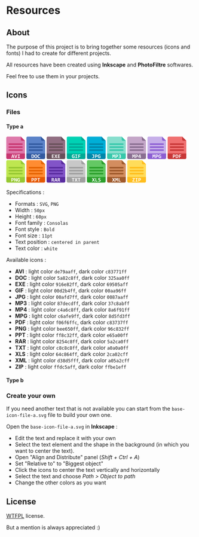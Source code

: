 # Resources

## About

The purpose of this project is to bring together some resources (icons and fonts) I had to create for different projects.

All resources have been created using **Inkscape** and **PhotoFiltre** softwares.

Feel free to use them in your projects.

## Icons

### Files

#### Type a

![icon-file-a-avi](icons\file\png\icon-file-a-avi.png?raw=true "icon-file-a-avi")
![icon-file-a-doc](icons\file\png\icon-file-a-doc.png?raw=true "icon-file-a-doc")
![icon-file-a-exe](icons\file\png\icon-file-a-exe.png?raw=true "icon-file-a-exe")
![icon-file-a-gif](icons\file\png\icon-file-a-gif.png?raw=true "icon-file-a-gif")
![icon-file-a-jpg](icons\file\png\icon-file-a-jpg.png?raw=true "icon-file-a-jpg")
![icon-file-a-mp3](icons\file\png\icon-file-a-mp3.png?raw=true "icon-file-a-mp3")
![icon-file-a-mp4](icons\file\png\icon-file-a-mp4.png?raw=true "icon-file-a-mp4")
![icon-file-a-mpg](icons\file\png\icon-file-a-mpg.png?raw=true "icon-file-a-mpg")
![icon-file-a-pdf](icons\file\png\icon-file-a-pdf.png?raw=true "icon-file-a-pdf")
![icon-file-a-png](icons\file\png\icon-file-a-png.png?raw=true "icon-file-a-png")
![icon-file-a-ppt](icons\file\png\icon-file-a-ppt.png?raw=true "icon-file-a-ppt")
![icon-file-a-rar](icons\file\png\icon-file-a-rar.png?raw=true "icon-file-a-rar")
![icon-file-a-txt](icons\file\png\icon-file-a-txt.png?raw=true "icon-file-a-txt")
![icon-file-a-xls](icons\file\png\icon-file-a-xls.png?raw=true "icon-file-a-xls")
![icon-file-a-xml](icons\file\png\icon-file-a-xml.png?raw=true "icon-file-a-xml")
![icon-file-a-zip](icons\file\png\icon-file-a-zip.png?raw=true "icon-file-a-zip")

Specifications :
- Formats : `SVG`, `PNG`
- Width : `50px`
- Height : `60px`
- Font family : `Consolas`
- Font style : `Bold`
- Font size : `11pt`
- Text position : `centered in parent`
- Text color : `white`

Available icons :
- **AVI** : light color `de79aaff`, dark color `c83771ff`
- **DOC** : light color `5a82c8ff`, dark color `325aa0ff`
- **EXE** : light color `916e82ff`, dark color `69505aff`
- **GIF** : light color `00d2b4ff`, dark color `00aa96ff`
- **JPG** : light color `00afd7ff`, dark color `0087aaff`
- **MP3** : light color `87decdff`, dark color `37c8abff`
- **MP4** : light color `c4a6c8ff`, dark color `8a6f91ff`
- **MPG** : light color `c6afe9ff`, dark color `8d5fd3ff`
- **PDF** : light color `f06f6ffc`, dark color `c83737ff`
- **PNG** : light color `bee650ff`, dark color `96c832ff`
- **PPT** : light color `ff8c32ff`, dark color `e65a00ff`
- **RAR** : light color `8254c8ff`, dark color `5a2ca0ff`
- **TXT** : light color `c8c8c8ff`, dark color `a0a0a0ff`
- **XLS** : light color `64c864ff`, dark color `2ca02cff`
- **XML** : light color `d38d5fff`, dark color `a05a2cff`
- **ZIP** : light color `ffdc5aff`, dark color `ffbe1eff`

#### Type b

### Create your own

If you need another text that is not available you can start from the `base-icon-file-a.svg` file to build your own one.

Open the `base-icon-file-a.svg` in **Inkscape** :
- Edit the text and replace it with your own
- Select the text element and the shape in the background (in which you want to center the text).
- Open "Align and Distribute" panel (_Shift + Ctrl + A_)
- Set "Relative to" to "Biggest object"
- Click the icons to center the text vertically and horizontally
- Select the text and choose _Path > Object to path_
- Change the other colors as you want

## License

[WTFPL](http://www.wtfpl.net/) license.

But a mention is always appreciated :)
